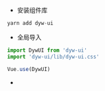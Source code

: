 - 安装组件库

```js
yarn add dyw-ui
```

- 全局导入

```js
import DywUI from 'dyw-ui'
import 'dyw-ui/lib/dyw-ui.css'

Vue.use(DywUI)
```

-
